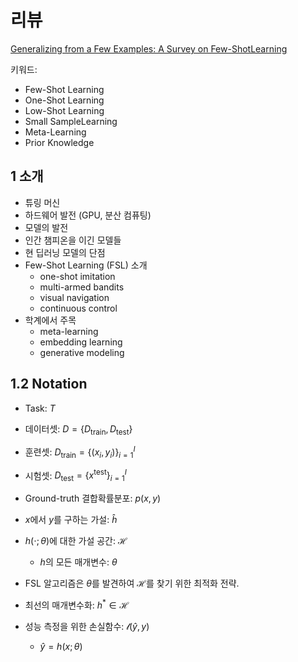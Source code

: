 # 리뷰

[Generalizing from a Few Examples: A Survey on Few-ShotLearning](https://arxiv.org/abs/1904.05046)

키워드:

- Few-Shot Learning
- One-Shot Learning
- Low-Shot Learning
- Small SampleLearning
- Meta-Learning
- Prior Knowledge

## 1 소개

- 튜링 머신
- 하드웨어 발전 (GPU, 분산 컴퓨팅)
- 모델의 발전
- 인간 챔피온을 이긴 모델들
- 현 딥러닝 모델의 단점
- Few-Shot Learning (FSL) 소개
  - one-shot imitation
  - multi-armed bandits
  - visual navigation
  - continuous control
- 학계에서 주목
  -  meta-learning
  - embedding learning
  - generative modeling

## 1.2 Notation

- Task: $T$

- 데이터셋: $D = \{ D_\text{train}, D_\text{test}\}$

- 훈련셋: $D_\text{train} = \{ (x_i, y_i )\}_{i=1}^I$

- 시험셋: $D_\text{test} = \{ x^\text{test}\}_{i=1}^I$

- Ground-truth 결합확률분포: $p(x, y)$

- $x$에서 $y$를 구하는 가설: $\hat h$

- $h(\cdot;\theta)$에 대한 가설 공간: $\mathcal H$
  - $h$의 모든 매개변수: $\theta$

- FSL 알고리즘은 $\theta$를 발견하여 $\mathcal H$를 찾기 위한 최적화 전략.

- 최선의 매개변수화: $h^\ast \in \mathcal H$

- 성능 측정을 위한 손실함수: $\mathcal l(\hat y, y)$

  - $\hat y = h(x;\theta)$

  



